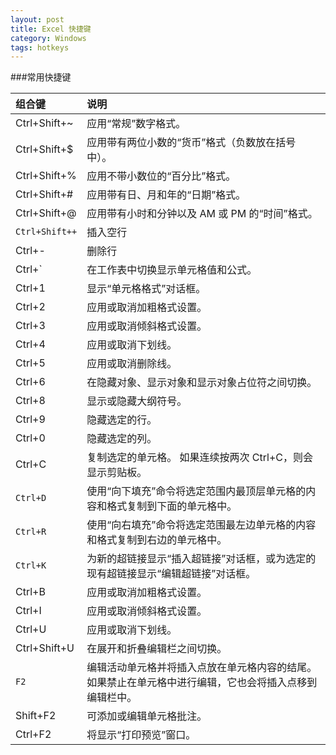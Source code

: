 ```yaml
---
layout: post
title: Excel 快捷键
category: Windows
tags: hotkeys
---
```

###常用快捷键


 组合键   | 说明 
:---------|:---------
Ctrl+Shift+~ | 应用“常规”数字格式。
Ctrl+Shift+$ | 应用带有两位小数的“货币”格式（负数放在括号中）。
Ctrl+Shift+% | 应用不带小数位的“百分比”格式。
Ctrl+Shift+# | 应用带有日、月和年的“日期”格式。
Ctrl+Shift+@ | 应用带有小时和分钟以及 AM 或 PM 的“时间”格式。
`Ctrl+Shift++` | 插入空行
Ctrl+- | 删除行
Ctrl+` | 在工作表中切换显示单元格值和公式。
Ctrl+1 | 显示“单元格格式”对话框。
Ctrl+2 | 应用或取消加粗格式设置。
Ctrl+3 | 应用或取消倾斜格式设置。
Ctrl+4 | 应用或取消下划线。
Ctrl+5 | 应用或取消删除线。
Ctrl+6 | 在隐藏对象、显示对象和显示对象占位符之间切换。
Ctrl+8 | 显示或隐藏大纲符号。
Ctrl+9 | 隐藏选定的行。
Ctrl+0 | 隐藏选定的列。
Ctrl+C | 复制选定的单元格。 如果连续按两次 Ctrl+C，则会显示剪贴板。
`Ctrl+D` | 使用“向下填充”命令将选定范围内最顶层单元格的内容和格式复制到下面的单元格中。
`Ctrl+R` | 使用“向右填充”命令将选定范围最左边单元格的内容和格式复制到右边的单元格中。
`Ctrl+K` | 为新的超链接显示“插入超链接”对话框，或为选定的现有超链接显示“编辑超链接”对话框。
Ctrl+B | 应用或取消加粗格式设置。
Ctrl+I | 应用或取消倾斜格式设置。
Ctrl+U | 应用或取消下划线。
Ctrl+Shift+U | 在展开和折叠编辑栏之间切换。
`F2` | 编辑活动单元格并将插入点放在单元格内容的结尾。如果禁止在单元格中进行编辑，它也会将插入点移到编辑栏中。
Shift+F2 | 可添加或编辑单元格批注。
Ctrl+F2 | 将显示“打印预览”窗口。
